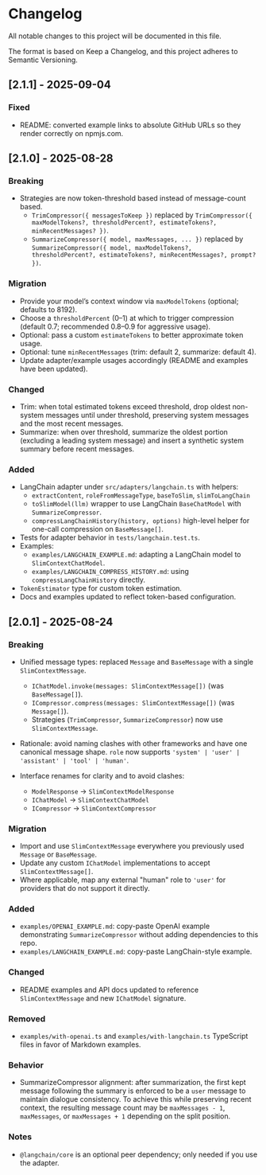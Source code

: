 # Changelog

All notable changes to this project will be documented in this file.

The format is based on Keep a Changelog, and this project adheres to Semantic Versioning.

## [2.1.1] - 2025-09-04

### Fixed

- README: converted example links to absolute GitHub URLs so they render correctly on npmjs.com.

## [2.1.0] - 2025-08-28

### Breaking

- Strategies are now token-threshold based instead of message-count based.
  - `TrimCompressor({ messagesToKeep })` replaced by `TrimCompressor({ maxModelTokens?, thresholdPercent?, estimateTokens?, minRecentMessages? })`.
  - `SummarizeCompressor({ model, maxMessages, ... })` replaced by `SummarizeCompressor({ model, maxModelTokens?, thresholdPercent?, estimateTokens?, minRecentMessages?, prompt? })`.

### Migration

- Provide your model’s context window via `maxModelTokens` (optional; defaults to 8192).
- Choose a `thresholdPercent` (0–1) at which to trigger compression (default 0.7; recommended 0.8–0.9 for aggressive usage).
- Optional: pass a custom `estimateTokens` to better approximate token usage.
- Optional: tune `minRecentMessages` (trim: default 2, summarize: default 4).
- Update adapter/example usages accordingly (README and examples have been updated).

### Changed

- Trim: when total estimated tokens exceed threshold, drop oldest non-system messages until under threshold, preserving system messages and the most recent messages.
- Summarize: when over threshold, summarize the oldest portion (excluding a leading system message) and insert a synthetic system summary before recent messages.

### Added

- LangChain adapter under `src/adapters/langchain.ts` with helpers:
  - `extractContent`, `roleFromMessageType`, `baseToSlim`, `slimToLangChain`
  - `toSlimModel(llm)` wrapper to use LangChain `BaseChatModel` with `SummarizeCompressor`.
  - `compressLangChainHistory(history, options)` high-level helper for one-call compression on `BaseMessage[]`.
- Tests for adapter behavior in `tests/langchain.test.ts`.
- Examples:
  - `examples/LANGCHAIN_EXAMPLE.md`: adapting a LangChain model to `SlimContextChatModel`.
  - `examples/LANGCHAIN_COMPRESS_HISTORY.md`: using `compressLangChainHistory` directly.
- `TokenEstimator` type for custom token estimation.
- Docs and examples updated to reflect token-based configuration.

## [2.0.1] - 2025-08-24

### Breaking

- Unified message types: replaced `Message` and `BaseMessage` with a single `SlimContextMessage`.
  - `IChatModel.invoke(messages: SlimContextMessage[])` (was `BaseMessage[]`).
  - `ICompressor.compress(messages: SlimContextMessage[])` (was `Message[]`).
  - Strategies (`TrimCompressor`, `SummarizeCompressor`) now use `SlimContextMessage`.
- Rationale: avoid naming clashes with other frameworks and have one canonical message shape. `role` now supports `'system' | 'user' | 'assistant' | 'tool' | 'human'`.

- Interface renames for clarity and to avoid clashes:
  - `ModelResponse` -> `SlimContextModelResponse`
  - `IChatModel` -> `SlimContextChatModel`
  - `ICompressor` -> `SlimContextCompressor`

### Migration

- Import and use `SlimContextMessage` everywhere you previously used `Message` or `BaseMessage`.
- Update any custom `IChatModel` implementations to accept `SlimContextMessage[]`.
- Where applicable, map any external "human" role to `'user'` for providers that do not support it directly.

### Added

- `examples/OPENAI_EXAMPLE.md`: copy-paste OpenAI example demonstrating `SummarizeCompressor` without adding dependencies to this repo.
- `examples/LANGCHAIN_EXAMPLE.md`: copy-paste LangChain-style example.

### Changed

- README examples and API docs updated to reference `SlimContextMessage` and new `IChatModel` signature.

### Removed

- `examples/with-openai.ts` and `examples/with-langchain.ts` TypeScript files in favor of Markdown examples.

### Behavior

- SummarizeCompressor alignment: after summarization, the first kept message following the summary is enforced to be a `user` message to maintain dialogue consistency. To achieve this while preserving recent context, the resulting message count may be `maxMessages - 1`, `maxMessages`, or `maxMessages + 1` depending on the split position.

### Notes

- `@langchain/core` is an optional peer dependency; only needed if you use the adapter.
